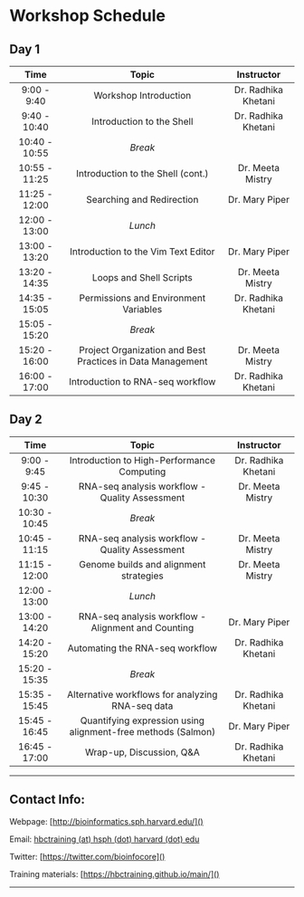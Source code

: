 # Workshop Schedule

## Day 1

| Time            |  Topic  | Instructor |
|:------------------------:|:------------------------------------------------:|:--------:|
|9:00 - 9:40 | Workshop Introduction | Dr. Radhika Khetani |
|9:40 - 10:40 | Introduction to the Shell | Dr. Radhika Khetani |
|10:40 - 10:55 | *Break* | |
|10:55 - 11:25 | Introduction to the Shell (cont.) | Dr. Meeta Mistry |
|11:25 - 12:00 | Searching and Redirection | Dr. Mary Piper |
|12:00 - 13:00 | *Lunch* | |
|13:00 - 13:20 | Introduction to the Vim Text Editor | Dr. Mary Piper |
|13:20 - 14:35 | Loops and Shell Scripts | Dr. Meeta Mistry |
|14:35 - 15:05 | Permissions and Environment Variables | Dr. Radhika Khetani |
|15:05 - 15:20 | *Break* | |
|15:20 - 16:00 | Project Organization and Best Practices in Data Management | Dr. Meeta Mistry |
|16:00 - 17:00 | Introduction to RNA-seq workflow | Dr. Radhika Khetani |

## Day 2

| Time            |   Topic  | Instructor |
|:------------------------:|:----------:|:--------:|
|9:00 - 9:45 | Introduction to High-Performance Computing | Dr. Radhika Khetani |
|9:45 - 10:30 | RNA-seq analysis workflow - Quality Assessment | Dr. Meeta Mistry |
|10:30 - 10:45 | *Break* | |
|10:45 - 11:15 | RNA-seq analysis workflow - Quality Assessment | Dr. Meeta Mistry |
|11:15 - 12:00 | Genome builds and alignment strategies| Dr. Meeta Mistry |
|12:00 - 13:00 | *Lunch* | |
|13:00 - 14:20 | RNA-seq analysis workflow - Alignment and Counting | Dr. Mary Piper |
|14:20 - 15:20 | Automating the RNA-seq workflow | Dr. Radhika Khetani |
|15:20 - 15:35 | *Break* | |
|15:35 - 15:45 | Alternative workflows for analyzing RNA-seq data | Dr. Radhika Khetani |
|15:45 - 16:45 | Quantifying expression using alignment-free methods (Salmon) | Dr. Mary Piper |
|16:45 - 17:00 | Wrap-up, Discussion, Q&A | Dr. Radhika Khetani |

----

## Contact Info:

Webpage: [http://bioinformatics.sph.harvard.edu/]()

Email: [hbctraining (at) hsph (dot) harvard (dot) edu](mailto:hbctraining@hsph.harvard.edu)

Twitter: [https://twitter.com/bioinfocore]()

Training materials: [https://hbctraining.github.io/main/]()

---
